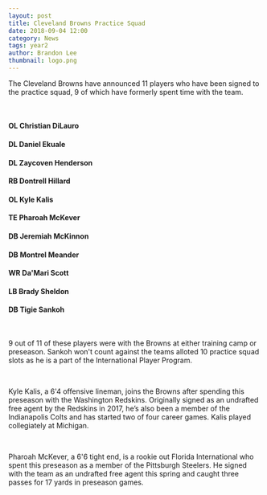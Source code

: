 ```yaml
---
layout: post
title: Cleveland Browns Practice Squad
date: 2018-09-04 12:00
category: News
tags: year2
author: Brandon Lee
thumbnail: logo.png
---
```


The Cleveland Browns have announced 11 players who have been signed to the practice squad, 9 of which have formerly spent time with the team.

<br>

#### OL Christian DiLauro

#### DL Daniel Ekuale

#### DL Zaycoven Henderson

#### RB Dontrell Hillard

#### OL Kyle Kalis

#### TE Pharoah McKever

#### DB Jeremiah McKinnon

#### DB Montrel Meander

#### WR Da'Mari Scott

#### LB Brady Sheldon

#### DB Tigie Sankoh

<br>

9 out of 11 of these players were with the Browns at either training camp or preseason. Sankoh won't count against the teams alloted 10 practice squad slots as he is a part of the International Player Program.

<br>

Kyle Kalis, a 6'4 offensive lineman, joins the Browns after spending this preseason with the Washington Redskins. Originally signed as an undrafted free agent by the Redskins in 2017, he’s also been a member of the Indianapolis Colts and has started two of four career games. Kalis played collegiately at Michigan.

<br>

Pharoah McKever, a 6'6 tight end, is a rookie out Florida International who spent this preseason as a member of the Pittsburgh Steelers. He signed with the team as an undrafted free agent this spring and caught three passes for 17 yards in preseason games.

